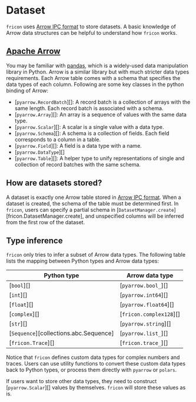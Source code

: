 # Dataset

`fricon` uses [Arrow IPC format]
to store datasets. A basic knowledge of Arrow data structures can be helpful to
understand how `fricon` works.

## [Apache Arrow](https://arrow.apache.org/docs/index.html)

You may be familiar with [pandas](https://pandas.pydata.org/), which is a
widely-used data manipulation library in Python. Arrow is a similar library
but with much stricter data types requirements. Each Arrow table comes with a
schema that specifies the data types of each column. Following are some key
classes in the python binding of Arrow:

- [`pyarrow.RecordBatch`][]: A record batch is a collection of arrays with the
  same length. Each record batch is associated with a schema.
- [`pyarrow.Array`][]: An array is a sequence of values with the same data
  type.
- [`pyarrow.Scalar`][]: A scalar is a single value with a data type.
- [`pyarrow.Schema`][]: A schema is a collection of fields. Each field
  corresponds to a column in a table.
- [`pyarrow.Field`][]: A field is a data type with a name.
- [`pyarrow.DataType`][]
- [`pyarrow.Table`][]: A helper type to unify representations of single and
  collection of record batches with the same schema.

## How are datasets stored?

A dataset is exactly one Arrow table stored in [Arrow IPC format]. When a dataset
is created, the schema of the table must be determined first. In `fricon`,
users can specify a partial schema in
[`DatasetManager.create`][fricon.DatasetManager.create], and unspecified
columns will be inferred from the first row of the dataset.

## Type inference

`fricon` only tries to infer a subset of Arrow data types. The following table
lists the mapping between Python types and Arrow data types:

| Python type                            | Arrow data type         |
| -------------------------------------- | ----------------------- |
| [`bool`][]                             | [`pyarrow.bool_`][]     |
| [`int`][]                              | [`pyarrow.int64`][]     |
| [`float`][]                            | [`pyarrow.float64`][]   |
| [`complex`][]                          | [`fricon.complex128`][] |
| [`str`][]                              | [`pyarrow.string`][]    |
| [`Sequence`][collections.abc.Sequence] | [`pyarrow.list_`][]     |
| [`fricon.Trace`][]                     | [`fricon.trace_`][]     |

Notice that `fricon` defines custom data types for complex numbers and traces.
Users can use utility functions to convert these custom data types back to
Python types, or process them directly with `pyarrow` or `polars`.

If users want to store other data types, they need to construct [`pyarrow.Scalar`][] values
by themselves. `fricon` will store these values as is.

<!-- TODO: `pyarrow` and `polars` tips -->

[Arrow IPC format]: https://arrow.apache.org/docs/format/Columnar.html#serialization-and-interprocess-communication-ipc
